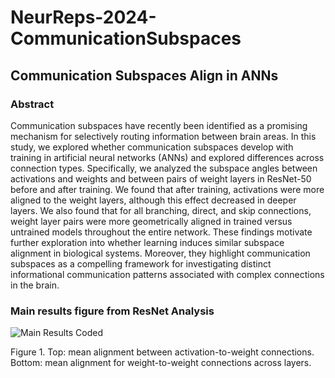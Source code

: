 # NeurReps-2024-CommunicationSubspaces

## Communication Subspaces Align in ANNs

### Abstract
Communication subspaces have recently been identified as a promising mechanism for selectively routing information between brain areas. In this study, we explored whether communication subspaces develop with training in artificial neural networks (ANNs) and explored differences across connection types. Specifically, we analyzed the subspace angles between activations and weights and between pairs of weight layers in ResNet-50 before and after training. We found that after training, activations were more aligned to the weight layers, although this effect decreased in deeper layers. We also found that for all branching, direct, and skip connections, weight layer pairs were more geometrically aligned in trained versus untrained models throughout the entire network. These findings motivate further exploration into whether learning induces similar subspace alignment in biological systems. Moreover, they highlight communication subspaces as a compelling framework for investigating distinct informational communication patterns associated with complex connections in the brain.

### Main results figure from ResNet Analysis

![Main Results Coded](https://github.com/user-attachments/assets/d1f614b0-6dc0-4833-a90c-8ff8c56ceef3)


Figure 1. Top: mean alignment between activation-to-weight connections. Bottom: mean alignment for weight-to-weight connections across layers.
